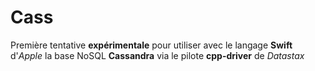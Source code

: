#  Cass

Première tentative **expérimentale** pour utiliser avec le langage **Swift** d'*Apple* la base NoSQL **Cassandra** via le pilote **cpp-driver** de *Datastax*

